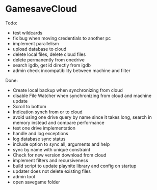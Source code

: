 # GamesaveCloud

Todo:
- test wildcards
- fix bug when moving credentials to another pc
- implement parallelism
- upload database to cloud
- delete local files, delete cloud files
- delete permanently from onedrive
- search igdb, get id directly from igdb
- admin check incompatibility between machine and filter

Done:
- Create local backup when synchronizing from cloud
- disable File Watcher when synchronizing from cloud and machine update
- Scroll to bottom
- Indication synch from or to cloud
- avoid using one drive query by name since it takes long, search in memory instead and compare performance
- test one drive implementation
- handle and log exceptions
- log database sync status
- include option to sync all, arguments and help
- sync by name with unique constraint
- Check for new version download from cloud
- implement filters and recursiveness
- build script to update playnite library and config on startup
- updater does not delete existing files
- admin tool
- open savegame folder